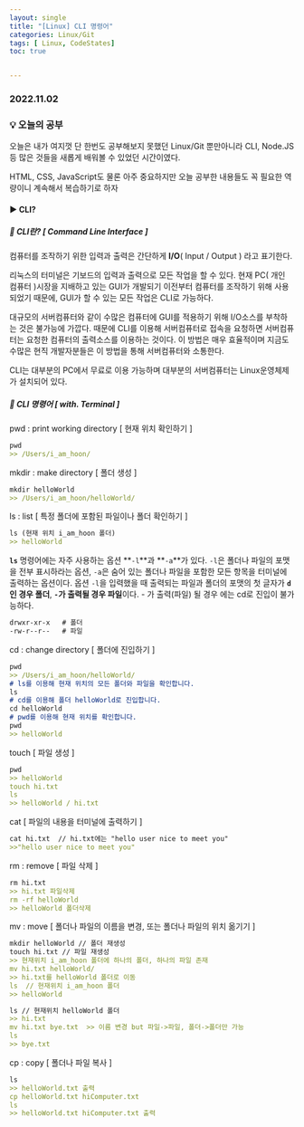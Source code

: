 ```yaml
---
layout: single
title: "[Linux] CLI 명령어"
categories: Linux/Git
tags: [ Linux, CodeStates]
toc: true


---
```


### 2022.11.02

### 💡  오늘의  공부 

오늘은 내가 여지껏 단 한번도 공부해보지 못했던 Linux/Git 뿐만아니라 CLI, Node.JS등 많은 것들을 새롭게 배워볼 수 있었던 시간이였다. 

HTML, CSS, JavaScript도 물론 아주 중요하지만 오늘 공부한 내용들도 꼭 필요한 역량이니 계속해서 복습하기로 하자

#### ▶️ CLI? 

##### 📌 CLI란? [ Command Line Interface ]

컴퓨터를 조작하기 위한 입력과 출력은 간단하게 **I/O**( Input / Output ) 라고 표기한다. 

리눅스의 터미널은 기보드의 입력과 출력으로 모든 작업을 할 수 있다. 현재 PC( 개인 컴퓨터 )시장을 지배하고 있는 GUI가 개발되기 이전부터 컴퓨터를 조작하기 위해 사용되었기 때문에, GUI가 할 수 있는 모든 작업은 CLI로 가능하다. 

대규모의 서버컴퓨터와 같이 수많은 컴퓨터에 GUI를 적용하기 위해 I/O소스를 부착하는 것은 불가능에 가깝다. 때문에 CLI를 이용해 서버컴퓨터로 접속을 요청하면 서버컴퓨터는 요청한 컴퓨터의 출력소스를 이용하는 것이다. 이 방법은 매우 효율적이며 지금도 수많은 현직 개발자분들은 이 방법을 통해 서버컴퓨터와 소통한다. 

CLI는 대부분의 PC에서 무료로 이용 가능하며 대부분의 서버컴퓨터는 Linux운영체제가 설치되어 있다. 

##### 📌 CLI 명령어 [ with. Terminal ]

pwd : print working directory [ 현재 위치 확인하기 ]

```md
pwd
>> /Users/i_am_hoon/
```

mkdir : make directory [ 폴더 생성 ]

```md
mkdir helloWorld
>> /Users/i_am_hoon/helloWorld/
```

 ls : list [ 특정 폴더에 포함된 파일이나 폴더 확인하기 ]

```md
ls (현재 위치 i_am_hoon 폴더)
>> helloWorld
```

**`ls`** 명령어에는 자주 사용하는 옵션 **`-l`**과  **`-a`**가 있다. `-l`은 폴더나 파일의 포맷을 전부 표시하라는 옵션, `-a`은 숨어 있는 폴더나 파일을 포함한 모든 항목을 터미널에 출력하는 옵션이다. 옵션 `-l`을 입력했을 때 출력되는 파일과 폴더의 포맷의 첫 글자가 **`d`인 경우 폴더**, **`-`가 출력될 경우 파일**이다. - 가 출력(파일) 될 경우 에는 cd로 진입이 불가능하다.  

```md
drwxr-xr-x   # 폴더
-rw-r--r--   # 파일
```

cd : change directory [ 폴더에 진입하기 ]

```md
pwd
>> /Users/i_am_hoon/helloWorld/
# ls를 이용해 현재 위치의 모든 폴더와 파일을 확인합니다.
ls
# cd를 이용해 폴더 helloWorld로 진입합니다.
cd helloWorld
# pwd를 이용해 현재 위치를 확인합니다.
pwd
>> helloWorld
```

touch [ 파일 생성 ]

```md
pwd
>> helloWorld
touch hi.txt
ls
>> helloWorld / hi.txt
```

cat [ 파일의 내용을 터미널에 출력하기 ]

```md
cat hi.txt  // hi.txt에는 "hello user nice to meet you"
>>"hello user nice to meet you"
```

rm : remove [ 파일 삭제 ] 

```md
rm hi.txt
>> hi.txt 파일삭제
rm -rf helloWorld
>> helloWorld 폴더삭제
```

mv : move [ 폴더나 파일의 이름을 변경, 또는 폴더나 파일의 위치 옮기기 ]

```md
mkdir helloWorld // 폴더 재생성
touch hi.txt // 파일 재생성
>> 현재위치 i_am_hoon 폴더에 하나의 폴더, 하나의 파일 존재
mv hi.txt helloWorld/    
>> hi.txt를 helloWorld 폴더로 이동
ls  // 현재위치 i_am_hoon 폴더
>> helloWorld 
```

```md
ls // 현재위치 helloWorld 폴더 
>> hi.txt
mv hi.txt bye.txt  >> 이름 변경 but 파일->파일, 폴더->폴더만 가능
ls
>> bye.txt
```

cp : copy [ 폴더나 파일 복사 ]

```md
ls
>> helloWorld.txt 출력
cp helloWorld.txt hiComputer.txt
ls
>> helloWorld.txt hiComputer.txt 출력
```

